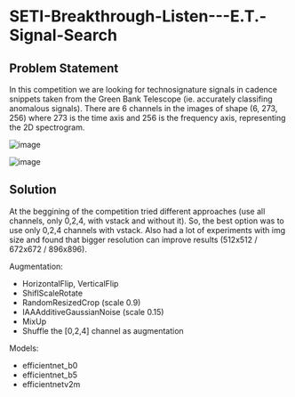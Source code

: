 # SETI-Breakthrough-Listen---E.T.-Signal-Search

## Problem Statement
In this competition we are looking for technosignature signals in cadence snippets taken from the Green Bank Telescope (ie. accurately classifing anomalous signals). 
There are 6 channels in the images of shape (6, 273, 256) where 273 is the time axis and 256 is the frequency axis, representing the 2D spectrogram.


![image](https://www.kaggleusercontent.com/kf/69474525/eyJhbGciOiJkaXIiLCJlbmMiOiJBMTI4Q0JDLUhTMjU2In0..d-6ON6IS5sCKVkY-C1x8_w.QXuT7uBWR5mNSO2M1546-bV9ZkFH2XUr6GfdLIe_S7wk_sBo7wdG2oyb9BnG4OM2wKzFY5PTDMfZEFWqaSSzdv92yEmjyjl6Pcs-TnUWZ73k8J1jEt97s99pMJi_8fJUKX2BRBT16hUiyXRo-2-Ix-HANMlNsDjDrgBABKD-KIYVRnJxBF8cW17dDgAnTWeGMCGZXx9oZTV7tDhg_vjhN-0XlkBzGnzwj2Oy36lut27cBalwKlVoacrF356cPRp5UyqTkSgqy6F6PfQtEwbzyCMlhGyBca1ZpDC2IPT-dpNX3r95gcMsa51chPILf2j6eQsBJTmeLuYLoSLrr5SefNLDjFReKjpF8WFmThQZy_pVX_1AdeNAE7tngZCc_MKH-U0yLpX61gptrhXYR1_tspZFZaKGr0nLeFNQHewH9jjGB3PzU4yVG-3kvEgxvxhIG1HZ7cE8rx8_2PviccqfvSZq-39TRk6sA7XIM9EkboJ0AJTP0tObkeI4LKCTlBSrAmMVrFz2ukRJsJZRgXRH7i-YJ7uT2aEnRu3kNFrWkR2XrtXkXlJVLSeZe5W1urV6nav-JcvpadRNBDHmgeMVvS36G_ORlNDKbnY8m4Z1GFNzwx_j3Qoka7xkDw6znxoEHrmKHNAmYIVy_kP-vLtIIg.s21Wh-mniFoEEGFt7Wa9ug/__results___files/__results___22_0.png)

![image](https://www.kaggleusercontent.com/kf/69474525/eyJhbGciOiJkaXIiLCJlbmMiOiJBMTI4Q0JDLUhTMjU2In0..d-6ON6IS5sCKVkY-C1x8_w.QXuT7uBWR5mNSO2M1546-bV9ZkFH2XUr6GfdLIe_S7wk_sBo7wdG2oyb9BnG4OM2wKzFY5PTDMfZEFWqaSSzdv92yEmjyjl6Pcs-TnUWZ73k8J1jEt97s99pMJi_8fJUKX2BRBT16hUiyXRo-2-Ix-HANMlNsDjDrgBABKD-KIYVRnJxBF8cW17dDgAnTWeGMCGZXx9oZTV7tDhg_vjhN-0XlkBzGnzwj2Oy36lut27cBalwKlVoacrF356cPRp5UyqTkSgqy6F6PfQtEwbzyCMlhGyBca1ZpDC2IPT-dpNX3r95gcMsa51chPILf2j6eQsBJTmeLuYLoSLrr5SefNLDjFReKjpF8WFmThQZy_pVX_1AdeNAE7tngZCc_MKH-U0yLpX61gptrhXYR1_tspZFZaKGr0nLeFNQHewH9jjGB3PzU4yVG-3kvEgxvxhIG1HZ7cE8rx8_2PviccqfvSZq-39TRk6sA7XIM9EkboJ0AJTP0tObkeI4LKCTlBSrAmMVrFz2ukRJsJZRgXRH7i-YJ7uT2aEnRu3kNFrWkR2XrtXkXlJVLSeZe5W1urV6nav-JcvpadRNBDHmgeMVvS36G_ORlNDKbnY8m4Z1GFNzwx_j3Qoka7xkDw6znxoEHrmKHNAmYIVy_kP-vLtIIg.s21Wh-mniFoEEGFt7Wa9ug/__results___files/__results___22_1.png)

## Solution

At the beggining of the competition tried different approaches (use all channels, only 0,2,4, with vstack and without it). So, the best option was to use only 0,2,4 channels with vstack.
Also had a lot of experiments with img size and found that bigger resolution can improve results (512x512 /  672x672 / 896x896).

Augmentation:
- HorizontalFlip, VerticalFlip
- ShiflScaleRotate
- RandomResizedCrop (scale 0.9)
- IAAAdditiveGaussianNoise (scale 0.15)
- MixUp
- Shuffle the [0,2,4] channel as augmentation


Models:
- efficientnet_b0
- efficientnet_b5
- efficientnetv2m 




